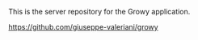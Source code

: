 This is the server repository for the Growy application.

https://github.com/giuseppe-valeriani/growy
